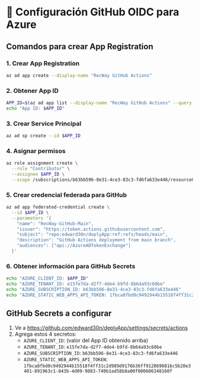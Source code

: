 # 🔐 Configuración GitHub OIDC para Azure

## Comandos para crear App Registration

### 1. Crear App Registration
```bash
az ad app create --display-name "RecWay GitHub Actions"
```

### 2. Obtener App ID
```bash
APP_ID=$(az ad app list --display-name "RecWay GitHub Actions" --query "[0].appId" -o tsv)
echo "App ID: $APP_ID"
```

### 3. Crear Service Principal
```bash
az ad sp create --id $APP_ID
```

### 4. Asignar permisos
```bash
az role assignment create \
  --role "Contributor" \
  --assignee $APP_ID \
  --scope /subscriptions/b63bb596-8e31-4ce3-83c3-fd6fa633e446/resourceGroups/recway-rg
```

### 5. Crear credencial federada para GitHub
```bash
az ad app federated-credential create \
  --id $APP_ID \
  --parameters '{
    "name": "RecWay-GitHub-Main",
    "issuer": "https://token.actions.githubusercontent.com",
    "subject": "repo:edward30n/deplyApp:ref:refs/heads/main",
    "description": "GitHub Actions deployment from main branch",
    "audiences": ["api://AzureADTokenExchange"]
  }'
```

### 6. Obtener información para GitHub Secrets
```bash
echo "AZURE_CLIENT_ID: $APP_ID"
echo "AZURE_TENANT_ID: e15fe7da-d2f7-4de4-b9fd-8b64a93c60be"
echo "AZURE_SUBSCRIPTION_ID: b63bb596-8e31-4ce3-83c3-fd6fa633e446"
echo "AZURE_STATIC_WEB_APPS_API_TOKEN: 1fbca8fbd0c9492944b15518f4ff31c2d989d9176b36ff9128690816c5b20e3401-891963c1-043b-4d09-9083-749b1ad58b8a00f000606348160f"
```

## GitHub Secrets a configurar

1. Ve a https://github.com/edward30n/deplyApp/settings/secrets/actions
2. Agrega estos 4 secretos:
   - `AZURE_CLIENT_ID`: (valor del App ID obtenido arriba)
   - `AZURE_TENANT_ID`: `e15fe7da-d2f7-4de4-b9fd-8b64a93c60be`
   - `AZURE_SUBSCRIPTION_ID`: `b63bb596-8e31-4ce3-83c3-fd6fa633e446`
   - `AZURE_STATIC_WEB_APPS_API_TOKEN`: `1fbca8fbd0c9492944b15518f4ff31c2d989d9176b36ff9128690816c5b20e3401-891963c1-043b-4d09-9083-749b1ad58b8a00f000606348160f`